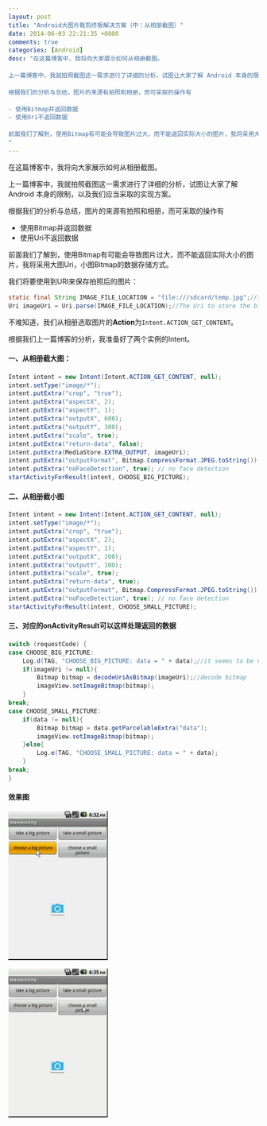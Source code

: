 ```yaml
---
layout: post
title: "Android大图片裁剪终极解决方案（中：从相册截图）"
date: 2014-06-03 22:21:35 +0800
comments: true
categories: [Android]
desc: "在这篇博客中，我将向大家展示如何从相册截图。

上一篇博客中，我就拍照截图这一需求进行了详细的分析，试图让大家了解 Android 本身的限制，以及我们应当采取的实现方案。

根据我们的分析与总结，图片的来源有拍照和相册，而可采取的操作有

- 使用Bitmap并返回数据
- 使用Uri不返回数据

前面我们了解到，使用Bitmap有可能会导致图片过大，而不能返回实际大小的图片，我将采用大图Uri，小图Bitmap的数据存储方式。
"
---
```


在这篇博客中，我将向大家展示如何从相册截图。

上一篇博客中，我就拍照截图这一需求进行了详细的分析，试图让大家了解 Android 本身的限制，以及我们应当采取的实现方案。

根据我们的分析与总结，图片的来源有拍照和相册，而可采取的操作有

- 使用Bitmap并返回数据
- 使用Uri不返回数据

前面我们了解到，使用Bitmap有可能会导致图片过大，而不能返回实际大小的图片，我将采用大图Uri，小图Bitmap的数据存储方式。

我们将要使用到URI来保存拍照后的图片：

```java
static final String IMAGE_FILE_LOCATION = "file:///sdcard/temp.jpg";//temp file
Uri imageUri = Uri.parse(IMAGE_FILE_LOCATION);//The Uri to store the big bitmap
```

不难知道，我们从相册选取图片的**Action**为``Intent.ACTION_GET_CONTENT``。

根据我们上一篇博客的分析，我准备好了两个实例的Intent。

#### 一、从相册截大图：

```java
Intent intent = new Intent(Intent.ACTION_GET_CONTENT, null);
intent.setType("image/*");
intent.putExtra("crop", "true");
intent.putExtra("aspectX", 2);
intent.putExtra("aspectY", 1);
intent.putExtra("outputX", 600);
intent.putExtra("outputY", 300);
intent.putExtra("scale", true);
intent.putExtra("return-data", false);
intent.putExtra(MediaStore.EXTRA_OUTPUT, imageUri);
intent.putExtra("outputFormat", Bitmap.CompressFormat.JPEG.toString());
intent.putExtra("noFaceDetection", true); // no face detection
startActivityForResult(intent, CHOOSE_BIG_PICTURE);
```

#### 二、从相册截小图

```java
Intent intent = new Intent(Intent.ACTION_GET_CONTENT, null);
intent.setType("image/*");
intent.putExtra("crop", "true");
intent.putExtra("aspectX", 2);
intent.putExtra("aspectY", 1);
intent.putExtra("outputX", 200);
intent.putExtra("outputY", 100);
intent.putExtra("scale", true);
intent.putExtra("return-data", true);
intent.putExtra("outputFormat", Bitmap.CompressFormat.JPEG.toString());
intent.putExtra("noFaceDetection", true); // no face detection
startActivityForResult(intent, CHOOSE_SMALL_PICTURE);
```

#### 三、对应的onActivityResult可以这样处理返回的数据

```java
switch (requestCode) {
case CHOOSE_BIG_PICTURE:
	Log.d(TAG, "CHOOSE_BIG_PICTURE: data = " + data);//it seems to be null
	if(imageUri != null){
		Bitmap bitmap = decodeUriAsBitmap(imageUri);//decode bitmap
		imageView.setImageBitmap(bitmap);
	}
break;
case CHOOSE_SMALL_PICTURE:
	if(data != null){
		Bitmap bitmap = data.getParcelableExtra("data");
		imageView.setImageBitmap(bitmap);
	}else{
		Log.e(TAG, "CHOOSE_SMALL_PICTURE: data = " + data);
	}
break;
}
```

#### 效果图

![大图][1]

![小图][2]

[1]: /images/blog/android/183645_yuLJ_245415.gif
[2]: /images/blog/android/183707_DnNy_245415.gif